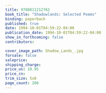 ```yaml
---
title: 9780811212762
book_title: "Shadowlands: Selected Poems"
binding: paperback
published: true
date: 1994-10-01T04:59:22-04:00
publication_date: 1994-10-01T04:59:22-04:00
show_in_forthcoming: false
contributors:

cover_image_path: Shadow_Lands_.jpg
forsale: false
saleprice:
shipping_charge:
price_us: 10.95
price_cn:
trim_size: 5x8
page_count: 208
---
```



